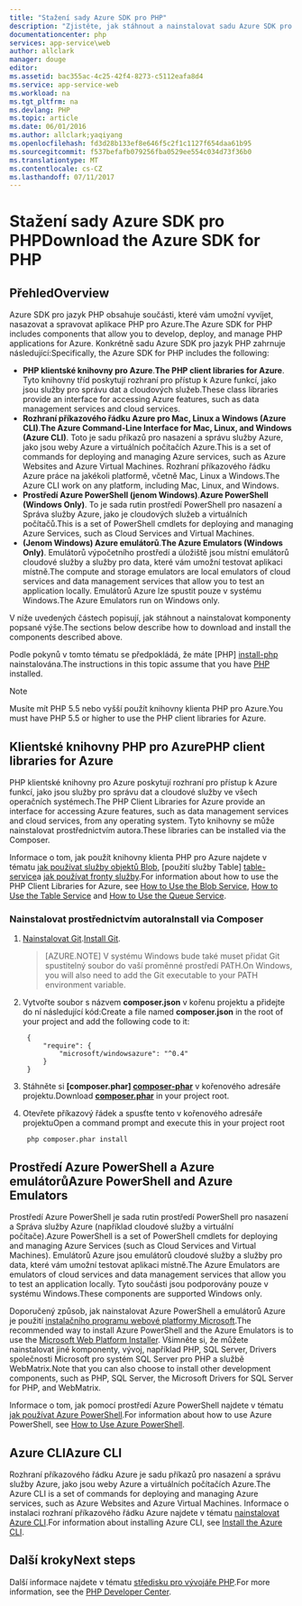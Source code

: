 ```yaml
---
title: "Stažení sady Azure SDK pro PHP"
description: "Zjistěte, jak stáhnout a nainstalovat sadu Azure SDK pro jazyk PHP."
documentationcenter: php
services: app-service\web
author: allclark
manager: douge
editor: 
ms.assetid: bac355ac-4c25-42f4-8273-c5112eafa8d4
ms.service: app-service-web
ms.workload: na
ms.tgt_pltfrm: na
ms.devlang: PHP
ms.topic: article
ms.date: 06/01/2016
ms.author: allclark;yaqiyang
ms.openlocfilehash: fd3d28b133ef8e646f5c2f1c1127f654daa61b95
ms.sourcegitcommit: f537befafb079256fba0529ee554c034d73f36b0
ms.translationtype: MT
ms.contentlocale: cs-CZ
ms.lasthandoff: 07/11/2017
---
```

# <a name="download-the-azure-sdk-for-php"></a><span data-ttu-id="7393b-103">Stažení sady Azure SDK pro PHP</span><span class="sxs-lookup"><span data-stu-id="7393b-103">Download the Azure SDK for PHP</span></span>
## <a name="overview"></a><span data-ttu-id="7393b-104">Přehled</span><span class="sxs-lookup"><span data-stu-id="7393b-104">Overview</span></span>
<span data-ttu-id="7393b-105">Azure SDK pro jazyk PHP obsahuje součásti, které vám umožní vyvíjet, nasazovat a spravovat aplikace PHP pro Azure.</span><span class="sxs-lookup"><span data-stu-id="7393b-105">The Azure SDK for PHP includes components that allow you to develop, deploy, and manage PHP applications for Azure.</span></span> <span data-ttu-id="7393b-106">Konkrétně sadu Azure SDK pro jazyk PHP zahrnuje následující:</span><span class="sxs-lookup"><span data-stu-id="7393b-106">Specifically, the Azure SDK for PHP includes the following:</span></span>

* <span data-ttu-id="7393b-107">**PHP klientské knihovny pro Azure**.</span><span class="sxs-lookup"><span data-stu-id="7393b-107">**The PHP client libraries for Azure**.</span></span> <span data-ttu-id="7393b-108">Tyto knihovny tříd poskytují rozhraní pro přístup k Azure funkcí, jako jsou služby pro správu dat a cloudových služeb.</span><span class="sxs-lookup"><span data-stu-id="7393b-108">These class libraries provide an interface for accessing Azure features, such as data management services and cloud services.</span></span>  
* <span data-ttu-id="7393b-109">**Rozhraní příkazového řádku Azure pro Mac, Linux a Windows (Azure CLI)**.</span><span class="sxs-lookup"><span data-stu-id="7393b-109">**The Azure Command-Line Interface for Mac, Linux, and Windows (Azure CLI)**.</span></span> <span data-ttu-id="7393b-110">Toto je sadu příkazů pro nasazení a správu služby Azure, jako jsou weby Azure a virtuálních počítačích Azure.</span><span class="sxs-lookup"><span data-stu-id="7393b-110">This is a set of commands for deploying and managing Azure services, such as Azure Websites and Azure Virtual Machines.</span></span> <span data-ttu-id="7393b-111">Rozhraní příkazového řádku Azure práce na jakékoli platformě, včetně Mac, Linux a Windows.</span><span class="sxs-lookup"><span data-stu-id="7393b-111">The Azure CLI work on any platform, including Mac, Linux, and Windows.</span></span>
* <span data-ttu-id="7393b-112">**Prostředí Azure PowerShell (jenom Windows)**.</span><span class="sxs-lookup"><span data-stu-id="7393b-112">**Azure PowerShell (Windows Only)**.</span></span> <span data-ttu-id="7393b-113">To je sada rutin prostředí PowerShell pro nasazení a Správa služby Azure, jako je cloudových služeb a virtuálních počítačů.</span><span class="sxs-lookup"><span data-stu-id="7393b-113">This is a set of PowerShell cmdlets for deploying and managing Azure Services, such as Cloud Services and Virtual Machines.</span></span>
* <span data-ttu-id="7393b-114">**(Jenom Windows) Azure emulátorů**.</span><span class="sxs-lookup"><span data-stu-id="7393b-114">**The Azure Emulators (Windows Only)**.</span></span> <span data-ttu-id="7393b-115">Emulátorů výpočetního prostředí a úložiště jsou místní emulátorů cloudové služby a služby pro data, které vám umožní testovat aplikaci místně.</span><span class="sxs-lookup"><span data-stu-id="7393b-115">The compute and storage emulators are local emulators of cloud services and data management services that allow you to test an application locally.</span></span> <span data-ttu-id="7393b-116">Emulátorů Azure lze spustit pouze v systému Windows.</span><span class="sxs-lookup"><span data-stu-id="7393b-116">The Azure Emulators run on Windows only.</span></span>

<span data-ttu-id="7393b-117">V níže uvedených částech popisují, jak stáhnout a nainstalovat komponenty popsané výše.</span><span class="sxs-lookup"><span data-stu-id="7393b-117">The sections below describe how to download and install the components described above.</span></span>

<span data-ttu-id="7393b-118">Podle pokynů v tomto tématu se předpokládá, že máte [PHP] [ install-php] nainstalována.</span><span class="sxs-lookup"><span data-stu-id="7393b-118">The instructions in this topic assume that you have [PHP][install-php] installed.</span></span>

> [!NOTE]
> <span data-ttu-id="7393b-119">Musíte mít PHP 5.5 nebo vyšší použít knihovny klienta PHP pro Azure.</span><span class="sxs-lookup"><span data-stu-id="7393b-119">You must have PHP 5.5 or higher to use the PHP client libraries for Azure.</span></span>
> 
> 

## <a name="php-client-libraries-for-azure"></a><span data-ttu-id="7393b-120">Klientské knihovny PHP pro Azure</span><span class="sxs-lookup"><span data-stu-id="7393b-120">PHP client libraries for Azure</span></span>
<span data-ttu-id="7393b-121">PHP klientské knihovny pro Azure poskytují rozhraní pro přístup k Azure funkcí, jako jsou služby pro správu dat a cloudové služby ve všech operačních systémech.</span><span class="sxs-lookup"><span data-stu-id="7393b-121">The PHP Client Libraries for Azure provide an interface for accessing Azure features, such as data management services and cloud services, from any operating system.</span></span> <span data-ttu-id="7393b-122">Tyto knihovny se může nainstalovat prostřednictvím autora.</span><span class="sxs-lookup"><span data-stu-id="7393b-122">These libraries can be installed via the Composer.</span></span>

<span data-ttu-id="7393b-123">Informace o tom, jak použít knihovny klienta PHP pro Azure najdete v tématu [jak používat služby objektů Blob][blob-service], [použití služby Table] [ table-service]a [jak používat fronty služby][queue-service].</span><span class="sxs-lookup"><span data-stu-id="7393b-123">For information about how to use the PHP Client Libraries for Azure, see [How to Use the Blob Service][blob-service], [How to Use the Table Service][table-service] and [How to Use the Queue Service][queue-service].</span></span>

### <a name="install-via-composer"></a><span data-ttu-id="7393b-124">Nainstalovat prostřednictvím autora</span><span class="sxs-lookup"><span data-stu-id="7393b-124">Install via Composer</span></span>
1. <span data-ttu-id="7393b-125">[Nainstalovat Git][install-git].</span><span class="sxs-lookup"><span data-stu-id="7393b-125">[Install Git][install-git].</span></span>

    > [AZURE.NOTE] <span data-ttu-id="7393b-126">V systému Windows bude také muset přidat Git spustitelný soubor do vaší proměnné prostředí PATH.</span><span class="sxs-lookup"><span data-stu-id="7393b-126">On Windows, you will also need to add the Git executable to your PATH environment variable.</span></span>

1. <span data-ttu-id="7393b-127">Vytvořte soubor s názvem **composer.json** v kořenu projektu a přidejte do ní následující kód:</span><span class="sxs-lookup"><span data-stu-id="7393b-127">Create a file named **composer.json** in the root of your project and add the following code to it:</span></span>
   
        {
            "require": {
                "microsoft/windowsazure": "^0.4"
            }
        }
2. <span data-ttu-id="7393b-128">Stáhněte si  **[composer.phar] [ composer-phar]**  v kořenového adresáře projektu.</span><span class="sxs-lookup"><span data-stu-id="7393b-128">Download **[composer.phar][composer-phar]** in your project root.</span></span>
3. <span data-ttu-id="7393b-129">Otevřete příkazový řádek a spusťte tento v kořenového adresáře projektu</span><span class="sxs-lookup"><span data-stu-id="7393b-129">Open a command prompt and execute this in your project root</span></span>
   
        php composer.phar install

## <a name="azure-powershell-and-azure-emulators"></a><span data-ttu-id="7393b-130">Prostředí Azure PowerShell a Azure emulátorů</span><span class="sxs-lookup"><span data-stu-id="7393b-130">Azure PowerShell and Azure Emulators</span></span>
<span data-ttu-id="7393b-131">Prostředí Azure PowerShell je sada rutin prostředí PowerShell pro nasazení a Správa služby Azure (například cloudové služby a virtuální počítače).</span><span class="sxs-lookup"><span data-stu-id="7393b-131">Azure PowerShell is a set of PowerShell cmdlets for deploying and managing Azure Services (such as Cloud Services and Virtual Machines).</span></span> <span data-ttu-id="7393b-132">Emulátorů Azure jsou emulátorů cloudové služby a služby pro data, které vám umožní testovat aplikaci místně.</span><span class="sxs-lookup"><span data-stu-id="7393b-132">The Azure Emulators are emulators of cloud services and data management services that allow you to test an application locally.</span></span> <span data-ttu-id="7393b-133">Tyto součásti jsou podporovány pouze v systému Windows.</span><span class="sxs-lookup"><span data-stu-id="7393b-133">These components are supported Windows only.</span></span>

<span data-ttu-id="7393b-134">Doporučený způsob, jak nainstalovat Azure PowerShell a emulátorů Azure je použití [instalačního programu webové platformy Microsoft][download-wpi].</span><span class="sxs-lookup"><span data-stu-id="7393b-134">The recommended way to install Azure PowerShell and the Azure Emulators is to use the [Microsoft Web Platform Installer][download-wpi].</span></span> <span data-ttu-id="7393b-135">Všimněte si, že můžete nainstalovat jiné komponenty, vývoj, například PHP, SQL Server, Drivers společnosti Microsoft pro systém SQL Server pro PHP a službě WebMatrix.</span><span class="sxs-lookup"><span data-stu-id="7393b-135">Note that you can also choose to install other development components, such as PHP, SQL Server, the Microsoft Drivers for SQL Server for PHP, and WebMatrix.</span></span>

<span data-ttu-id="7393b-136">Informace o tom, jak pomocí prostředí Azure PowerShell najdete v tématu [jak používat Azure PowerShell][powershell-tools].</span><span class="sxs-lookup"><span data-stu-id="7393b-136">For information about how to use Azure PowerShell, see [How to Use Azure PowerShell][powershell-tools].</span></span>

## <a name="azure-cli"></a><span data-ttu-id="7393b-137">Azure CLI</span><span class="sxs-lookup"><span data-stu-id="7393b-137">Azure CLI</span></span>
<span data-ttu-id="7393b-138">Rozhraní příkazového řádku Azure je sadu příkazů pro nasazení a správu služby Azure, jako jsou weby Azure a virtuálních počítačích Azure.</span><span class="sxs-lookup"><span data-stu-id="7393b-138">The Azure CLI is a set of commands for deploying and managing Azure services, such as Azure Websites and Azure Virtual Machines.</span></span> <span data-ttu-id="7393b-139">Informace o instalaci rozhraní příkazového řádku Azure najdete v tématu [nainstalovat Azure CLI](cli-install-nodejs.md).</span><span class="sxs-lookup"><span data-stu-id="7393b-139">For information about installing Azure CLI, see [Install the Azure CLI](cli-install-nodejs.md).</span></span>

## <a name="next-steps"></a><span data-ttu-id="7393b-140">Další kroky</span><span class="sxs-lookup"><span data-stu-id="7393b-140">Next steps</span></span>
<span data-ttu-id="7393b-141">Další informace najdete v tématu [středisku pro vývojáře PHP](/develop/php/).</span><span class="sxs-lookup"><span data-stu-id="7393b-141">For more information, see the [PHP Developer Center](/develop/php/).</span></span>

[install-php]: http://www.php.net/manual/en/install.php
[composer-github]: https://github.com/composer/composer
[composer-phar]: http://getcomposer.org/composer.phar
[nodejs-org]: http://nodejs.org/
[install-node-linux]: https://github.com/joyent/node/wiki/Installing-Node.js-via-package-manager
[download-wpi]: http://go.microsoft.com/fwlink/?LinkId=253447
[mac-installer]: http://go.microsoft.com/fwlink/?LinkId=252249
[blob-service]: http://go.microsoft.com/fwlink/?LinkId=252714
[table-service]: http://go.microsoft.com/fwlink/?LinkId=252715
[queue-service]: http://go.microsoft.com/fwlink/?LinkId=252716
[azure cli]: http://go.microsoft.com/fwlink/?LinkId=252717
[powershell-tools]: http://go.microsoft.com/fwlink/?LinkId=252718
[php-sdk-github]: http://go.microsoft.com/fwlink/?LinkId=252719
[install-git]: http://git-scm.com/book/en/Getting-Started-Installing-Git
